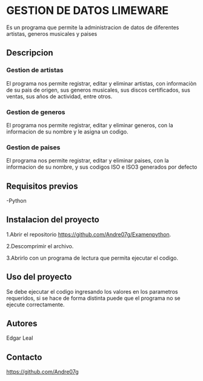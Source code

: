 # GESTION DE DATOS LIMEWARE

Es un programa que permite la administracion de datos de diferentes artistas, generos musicales y paises


## Descripcion

### Gestion de artistas
El programa nos permite registrar, editar y eliminar artistas, con informaciòn de su pais de origen, sus generos musicales, sus discos certificados, sus ventas, sus años de actividad, entre otros.

### Gestion de generos
El programa nos permite registrar, editar y eliminar generos, con la informacion de su nombre y le asigna un codigo.

### Gestion de paises
El programa nos permite registrar, editar y eliminar paises, con la informacion de su nombre, y sus codigos ISO e ISO3 generados por defecto

## Requisitos previos

-Python

## Instalacion del proyecto

1.Abrir el repositorio https://github.com/Andre07g/Examenpython.

2.Descomprimir el archivo.  

3.Abrirlo con un programa de lectura que permita ejecutar el codigo.

## Uso del proyecto

Se debe ejecutar el codigo ingresando los valores en los parametros requeridos, si se hace de forma distinta puede que el programa no se ejecute correctamente.

## Autores

Edgar Leal 

## Contacto

https://github.com/Andre07g
